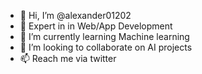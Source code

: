 - 👋 Hi, I’m @alexander01202
- 👀 Expert in in Web/App Development
- 🌱 I’m currently learning Machine learning
- 💞️ I’m looking to collaborate on AI projects
- 📫 Reach me via twitter

<!---
alexander01202/alexander01202 is a ✨ special ✨ repository because its `README.md` (this file) appears on your GitHub profile.
You can click the Preview link to take a look at your changes.
--->
